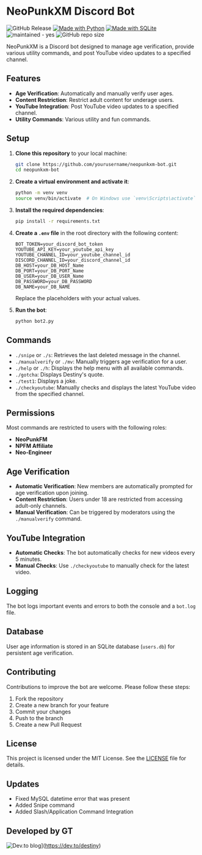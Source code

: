 # NeoPunkXM Discord Bot

![GitHub Release](https://img.shields.io/github/v/release/grandt0ur/Omnipunk)
[![Made with Python](https://img.shields.io/badge/Python->=3.10-blue?logo=python&logoColor=white)](https://python.org "Go to Python homepage")
[![Made with SQLite](https://img.shields.io/badge/SQLite-3-blue?logo=sqlite&logoColor=white)](https://www.sqlite.org/index.html "Go to SQLite homepage")
![maintained - yes](https://img.shields.io/badge/maintained-yes-blue)
![GitHub repo size](https://img.shields.io/github/repo-size/metalgearsolid2/Omnipunk)

NeoPunkXM is a Discord bot designed to manage age verification, provide various utility commands, and post YouTube video updates to a specified channel.

## Features

- **Age Verification**: Automatically and manually verify user ages.
- **Content Restriction**: Restrict adult content for underage users.
- **YouTube Integration**: Post YouTube video updates to a specified channel.
- **Utility Commands**: Various utility and fun commands.

## Setup

1. **Clone this repository** to your local machine:
   ```bash
   git clone https://github.com/yourusername/neopunkxm-bot.git
   cd neopunkxm-bot
   ```

2. **Create a virtual environment and activate it**:
   ```bash
   python -m venv venv
   source venv/bin/activate  # On Windows use `venv\Scripts\activate`
   ```

3. **Install the required dependencies**:
   ```bash
   pip install -r requirements.txt
   ```

4. **Create a `.env` file** in the root directory with the following content:
   ```env
   BOT_TOKEN=your_discord_bot_token
   YOUTUBE_API_KEY=your_youtube_api_key
   YOUTUBE_CHANNEL_ID=your_youtube_channel_id
   DISCORD_CHANNEL_ID=your_discord_channel_id
   DB_HOST=your_DB_HOST_Name
   DB_PORT=your_DB_PORT_Name
   DB_USER=your_DB_USER_Name
   DB_PASSWORD=your_DB_PASSWORD
   DB_NAME=your_DB_NAME
   ```
   Replace the placeholders with your actual values.

5. **Run the bot**:
   ```bash
   python bot2.py
   ```

## Commands

- `./snipe` or `./s`: Retrieves the last deleted message in the channel.
- `./manualverify` or `./mv`: Manually triggers age verification for a user.
- `./help` or `./h`: Displays the help menu with all available commands.
- `./gotcha`: Displays Destiny's quote.
- `./test1`: Displays a joke.
- `./checkyoutube`: Manually checks and displays the latest YouTube video from the specified channel.

## Permissions

Most commands are restricted to users with the following roles:
- **NeoPunkFM**
- **NPFM Affiliate**
- **Neo-Engineer**

## Age Verification

- **Automatic Verification**: New members are automatically prompted for age verification upon joining.
- **Content Restriction**: Users under 18 are restricted from accessing adult-only channels.
- **Manual Verification**: Can be triggered by moderators using the `./manualverify` command.

## YouTube Integration

- **Automatic Checks**: The bot automatically checks for new videos every 5 minutes.
- **Manual Checks**: Use `./checkyoutube` to manually check for the latest video.

## Logging

The bot logs important events and errors to both the console and a `bot.log` file.

## Database

User age information is stored in an SQLite database (`users.db`) for persistent age verification.

## Contributing

Contributions to improve the bot are welcome. Please follow these steps:
1. Fork the repository
2. Create a new branch for your feature
3. Commit your changes
4. Push to the branch
5. Create a new Pull Request

## License

This project is licensed under the MIT License. See the [LICENSE](LICENSE) file for details.

## Updates
- Fixed MySQL datetime error that was present
- Added Snipe command
- Added Slash/Application Command Integration
## Developed by GT
![Dev.to blog](https://img.shields.io/badge/dev.to-0A0A0A?style=for-the-badge&logo=dev.to&logoColor=white)](https://dev.to/destiny)
